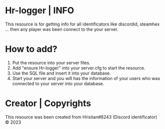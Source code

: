 # Hr-logger | INFO
This resource is for getting info for all identificators like discordid, steamhex ... then any player was been connect to the your server.
# How to add?
1. Put the resource into your server files.
2. Add "ensure Hr-logger" into your server.cfg to start the resource.
3. Use the SQL file and insert it into your database.
4. Start your server and you will has the information of your users who was connected to your server into your database.
# Creator | Copyrights
This resource was been created from Hristian#8243 (Discord identificator) © 2023
